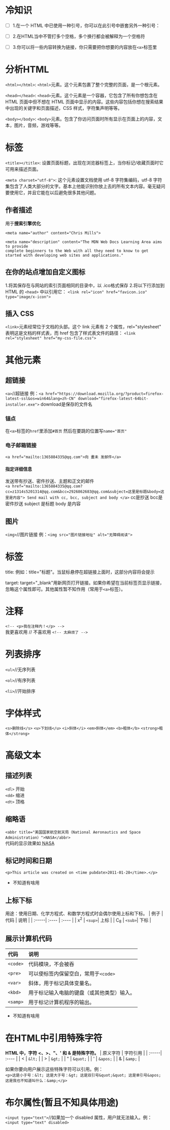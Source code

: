 # 冷知识
- [ ] 1.在一个 HTML 中已使用一种引号，你可以在此引号中嵌套另外一种引号：

- [ ] 2.在HTML当中不管打多个空格，多个换行都会被解释为一个空格符

- [ ] 3.你可以将一些内容转换为链接，你只需要把你想要的内容放在`<a>`标签里

# 分析HTML
`<html></html>`: `<html>`元素。这个元素包裹了整个完整的页面，是一个根元素。

`<head></head>`: `<head>`元素。这个元素是一个容器，它包含了所有你想包含在 HTML 页面中但不想在 HTML 页面中显示的内容。这些内容包括你想在搜索结果中出现的关键字和页面描述，CSS 样式，字符集声明等等。

`<body></body>`: `<body>`元素。包含了你访问页面时所有显示在页面上的内容，文本，图片，音频，游戏等等。

# <head>标签
`<title></title>`: 设置页面标题，出现在浏览器标签上，当你标记/收藏页面时它可用来描述页面。

`<meta charset="utf-8">`: 这个元素设置文档使用 utf-8 字符集编码，utf-8 字符集包含了人类大部分的文字。基本上他能识别你放上去的所有文本内容。毫无疑问要使用它，并且它能在以后避免很多其他问题。
## 作者描述
用于**搜索引擎优化**
```
<meta name="author" content="Chris Mills">

<meta name="description" content="The MDN Web Docs Learning Area aims to provide
complete beginners to the Web with all they need to know to get
started with developing web sites and applications."
```
## 在你的站点增加自定义图标
1.将其保存在与网站的索引页面相同的目录中，以 .ico格式保存
2.将以下行添加到 HTML 的 `<head>` 中以引用它：
`<link rel="icon" href="favicon.ico" type="image/x-icon">`
## 插入 CSS
`<link>`元素经常位于文档的头部。这个 link 元素有 2 个属性，rel="stylesheet" 表明这是文档的样式表，而 href 包含了样式表文件的路径：
`<link rel="stylesheet" href="my-css-file.css">`


# 其他元素
## 超链接
`<a>`//超链接 例：`<a href="https://download.mozilla.org/?product=firefox-latest-ssl&os=win64&lang=zh-CN"
   download="firefox-latest-64bit-installer.exe">` download是保存的文件名

### 锚点
在`<a>`标签的`href`里添加`#首页` 然后在要跳的位置写`name="首页"`

### 电子邮箱链接
`<a href="mailto:1365884335@qq.com">向 畫未 发邮件</a>`
#### 指定详细信息
发送带有抄送、密件抄送、主题和正文的邮件  
`<a href="mailto:1365884335@qq.com?cc=z1314s5201314@qq.com&bcc=2926862683@qq.com&subject=这里是标题&body=这里是内容">
  Send mail with cc, bcc, subject and body
</a>`
cc是抄送 bcc是密件抄送 subject 是标题 body 是内容

## 图片

`<img>`//图片链接 例：`<img src="图片链接地址" alt="无障碍阅读">`


# 标签
title: 例如：title="标题"。当鼠标悬停在超链接上面时，这部分内容将会提示

target: target="_blank"用新网页打开链接。如果你希望在当前标签页显示链接，忽略这个属性即可。其他属性暂不知作用（常用于`<a>`标签）。

# 注释

`<!-- <p>我在注释内！</p> -->`  
我更喜欢用 // 不喜欢用 `<!-- 太麻烦了 -->`

# 列表排序

`<ul>`//无序列表

`<ol>`//有序列表

`<li>`//开始排序
# 字体样式
  `<s>删除线</s>`
  `<u>下划线</u>`
  `<i>斜体</i>` `<em>斜体</em>`
  `<b>粗体</b>` `<strong>粗体</strong>`

# 高级文本
## 描述列表
`<dl>` 开始  
`<dd>` 缩进  
`<dt>` 顶格

## 缩略语
`<abbr title="美国国家航空航天局（National Aeronautics and Space Administration）">NASA</abbr>`  
代码的显示效果如 <abbr title="美国国家航空航天局（National Aeronautics and Space Administration）">NASA</abbr>

## 标记时间和日期
`<p>This article was created on <time pubdate>2011-01-28</time>.</p>`
- 不知道有啥用
## 上标下标
用途：使用日期、化学方程式、和数学方程式时会偶尔使用上标和下标。
| 例子 | 代码 | 说明 |
| :-----| :---- | :---- |
| x<sup>2</sup> | `<sup>`| 上标 |
| C<sub>8</sub> | `<sub>`| 下标 |

## 展示计算机代码
| 代码 | 说明 |
| :-----| :---- | 
| `<code>` | 代码模块，不会被吞  |
| `<pre>` | 可以使标签内保留空白，常用于`<code>`  |
| `<var>` | 斜体，用于标记具体变量名。 |
| `<kbd>` | 用于标记输入电脑的键盘（或其他类型）输入。 |
| `<samp>` | 用于标记计算机程序的输出。 |

- 不知道有啥用

# 在HTML中引用特殊字符
**HTML 中，字符 <、>、"、' 和 & 是特殊字符。**
| 原义字符 | 字符引用 |
| :-----| :---- |
| < | `&lt;` |
| > | `&gt;` |
| " | `&quot;` |
| ' | `&apos;` |
| & | `&amp;` |

如果你要向用户展示这些特殊字符可以引用。例：  
`<p>这是小于号：&lt; 这是大于号：&gt; 这是双引号&quot;&quot; 这是单引号&apos; 这是我也不知道叫什么：&amp;</p>`

# 布尔属性(暂且不知具体用途)
`<input type="text">`//如果加一个 disabled 属性，用户就无法输入。例：`<input type="text" disabled>`


